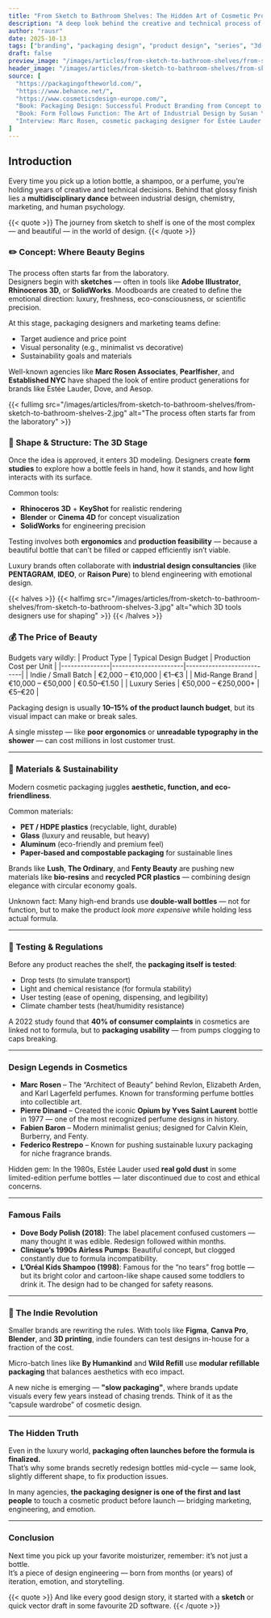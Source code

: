 ```yaml
---
title: "From Sketch to Bathroom Shelves: The Hidden Art of Cosmetic Product Design"
description: "A deep look behind the creative and technical process of how cosmetic products are designed — from concept sketches to the final bottle on your bathroom shelf."
author: "rausr"
date: 2025-10-13
tags: ["branding", "packaging design", "product design", "series", "3d-modeling"]
draft: false
preview_image: "/images/articles/from-sketch-to-bathroom-shelves/from-sketch-to-bathroom-shelves-10.jpg"
header_image: "/images/articles/from-sketch-to-bathroom-shelves/from-sketch-to-bathroom-shelves-1.jpg"
source: [
  "https://packagingoftheworld.com/",
  "https://www.behance.net/",
  "https://www.cosmeticsdesign-europe.com/",
  "Book: Packaging Design: Successful Product Branding from Concept to Shelf by Marianne Rosner Klimchuk & Sandra Krasovec",
  "Book: Form Follows Function: The Art of Industrial Design by Susan Yelavich",
  "Interview: Marc Rosen, cosmetic packaging designer for Estée Lauder & Revlon"
]
---
```


## Introduction

Every time you pick up a lotion bottle, a shampoo, or a perfume, you’re holding years of creative and technical decisions. Behind that glossy finish lies a **multidisciplinary dance** between industrial design, chemistry, marketing, and human psychology.

{{< quote >}}
The journey from sketch to shelf is one of the most complex — and beautiful — in the world of design.
{{< /quote >}}


### ✏️ Concept: Where Beauty Begins

The process often starts far from the laboratory.  
Designers begin with **sketches** — often in tools like **Adobe Illustrator**, **Rhinoceros 3D**, or **SolidWorks**. Moodboards are created to define the emotional direction: luxury, freshness, eco-consciousness, or scientific precision.

At this stage, packaging designers and marketing teams define:
- Target audience and price point
- Visual personality (e.g., minimalist vs decorative)
- Sustainability goals and materials

Well-known agencies like **Marc Rosen Associates**, **Pearlfisher**, and **Established NYC** have shaped the look of entire product generations for brands like Estée Lauder, Dove, and Aesop.


{{< fullimg src="/images/articles/from-sketch-to-bathroom-shelves/from-sketch-to-bathroom-shelves-2.jpg" alt="The process often starts far from the laboratory" >}}



### 🧴 Shape & Structure: The 3D Stage

Once the idea is approved, it enters 3D modeling. Designers create **form studies** to explore how a bottle feels in hand, how it stands, and how light interacts with its surface.

Common tools:
- **Rhinoceros 3D** + **KeyShot** for realistic rendering
- **Blender** or **Cinema 4D** for concept visualization
- **SolidWorks** for engineering precision

Testing involves both **ergonomics** and **production feasibility** — because a beautiful bottle that can’t be filled or capped efficiently isn’t viable.

Luxury brands often collaborate with **industrial design consultancies** (like **PENTAGRAM**, **IDEO**, or **Raison Pure**) to blend engineering with emotional design.

{{< halves >}}
{{< halfimg src="/images/articles/from-sketch-to-bathroom-shelves/from-sketch-to-bathroom-shelves-3.jpg" alt="which 3D tools designers use for shaping" >}}
{{< /halves >}}

### 💰 The Price of Beauty

Budgets vary wildly:
| Product Type | Typical Design Budget | Production Cost per Unit |
|---------------|----------------------|---------------------------|
| Indie / Small Batch | €2,000 – €10,000 | €1–€3 |
| Mid-Range Brand | €10,000 – €50,000 | €0.50–€1.50 |
| Luxury Series | €50,000 – €250,000+ | €5–€20 |

Packaging design is usually **10–15% of the product launch budget**, but its visual impact can make or break sales.

A single misstep — like **poor ergonomics** or **unreadable typography in the shower** — can cost millions in lost customer trust.

---

### 🌿 Materials & Sustainability

Modern cosmetic packaging juggles **aesthetic, function, and eco-friendliness**.

Common materials:
- **PET / HDPE plastics** (recyclable, light, durable)
- **Glass** (luxury and reusable, but heavy)
- **Aluminum** (eco-friendly and premium feel)
- **Paper-based and compostable packaging** for sustainable lines

Brands like **Lush**, **The Ordinary**, and **Fenty Beauty** are pushing new materials like **bio-resins** and **recycled PCR plastics** — combining design elegance with circular economy goals.

Unknown fact: Many high-end brands use **double-wall bottles** — not for function, but to make the product *look more expensive* while holding less actual formula.

---

### 🧪 Testing & Regulations

Before any product reaches the shelf, the **packaging itself is tested**:
- Drop tests (to simulate transport)
- Light and chemical resistance (for formula stability)
- User testing (ease of opening, dispensing, and legibility)
- Climate chamber tests (heat/humidity resistance)

A 2022 study found that **40% of consumer complaints** in cosmetics are linked not to formula, but to **packaging usability** — from pumps clogging to caps breaking.

---

### Design Legends in Cosmetics

- **Marc Rosen** – The “Architect of Beauty” behind Revlon, Elizabeth Arden, and Karl Lagerfeld perfumes. Known for transforming perfume bottles into collectible art.
- **Pierre Dinand** – Created the iconic **Opium by Yves Saint Laurent** bottle in 1977 — one of the most recognized perfume designs in history.
- **Fabien Baron** – Modern minimalist genius; designed for Calvin Klein, Burberry, and Fenty.
- **Federico Restrepo** – Known for pushing sustainable luxury packaging for niche fragrance brands.

Hidden gem: In the 1980s, Estée Lauder used **real gold dust** in some limited-edition perfume bottles — later discontinued due to cost and ethical concerns.

---

### Famous Fails

- **Dove Body Polish (2018)**: The label placement confused customers — many thought it was edible. Redesign followed within months.
- **Clinique’s 1990s Airless Pumps**: Beautiful concept, but clogged constantly due to formula incompatibility.
- **L’Oréal Kids Shampoo (1998)**: Famous for the “no tears” frog bottle — but its bright color and cartoon-like shape caused some toddlers to drink it. The design had to be changed for safety reasons.

---

### 🚀 The Indie Revolution

Smaller brands are rewriting the rules. With tools like **Figma**, **Canva Pro**, **Blender**, and **3D printing**, indie founders can test designs in-house for a fraction of the cost.

Micro-batch lines like **By Humankind** and **Wild Refill** use **modular refillable packaging** that balances aesthetics with eco impact.

A new niche is emerging — **"slow packaging"**, where brands update visuals every few years instead of chasing trends. Think of it as the “capsule wardrobe” of cosmetic design.

---

### The Hidden Truth

Even in the luxury world, **packaging often launches before the formula is finalized.**  
That’s why some brands secretly redesign bottles mid-cycle — same look, slightly different shape, to fix production issues.

In many agencies, **the packaging designer is one of the first and last people** to touch a cosmetic product before launch — bridging marketing, engineering, and emotion.

---

### Conclusion

Next time you pick up your favorite moisturizer, remember: it’s not just a bottle.  
It’s a piece of design engineering — born from months (or years) of iteration, emotion, and storytelling.

{{< quote >}}
And like every good design story, it started with a **sketch** or quick vector draft in some favourite 2D software.
{{< /quote >}}
